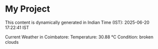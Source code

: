# My Project

This content is dynamically generated in Indian Time (IST): 2025-06-20 17:22:41 IST


Current Weather in Coimbatore:
Temperature: 30.88 °C
Condition: broken clouds
